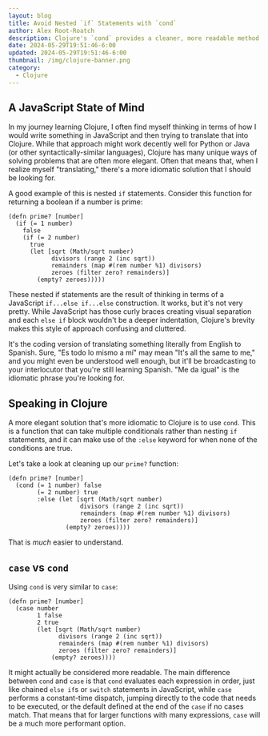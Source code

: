 ```yaml
---
layout: blog
title: Avoid Nested `if` Statements with `cond`
author: Alex Root-Roatch
description: Clojure's `cond` provides a cleaner, more readable method for handling multiple conditional statements without nesting `if` statements.
date: 2024-05-29T19:51:46-6:00
updated: 2024-05-29T19:51:46-6:00
thumbnail: /img/clojure-banner.png
category:
  - Clojure
---
```


## A JavaScript State of Mind

In my journey learning Clojure, I often find myself thinking in terms of how I would write something in JavaScript and then trying to translate that into Clojure. While that approach might work decently well for Python or Java (or other syntactically-similar languages), Clojure has many unique ways of solving problems that are often more elegant. Often that means that, when I realize myself "translating," there's a more idiomatic solution that I should be looking for. 

A good example of this is nested `if` statements. Consider this function for returning a boolean if a number is prime:

```
(defn prime? [number]
  (if (= 1 number)
    false
    (if (= 2 number)
      true
      (let [sqrt (Math/sqrt number)
            divisors (range 2 (inc sqrt))
            remainders (map #(rem number %1) divisors)
            zeroes (filter zero? remainders)]
        (empty? zeroes)))))
```

These nested if statements are the result of thinking in terms of a JavaScript `if...else if...else` construction. It works, but it's not very pretty. While JavaScript has those curly braces creating visual separation and each `else if` block wouldn't be a deeper indentation, Clojure's brevity makes this style of approach confusing and cluttered. 

It's the coding version of translating something literally from English to Spanish. Sure, "Es todo lo mismo a mí" may mean "It's all the same to me," and you might even be understood well enough, but it'll be broadcasting to your interlocutor that you're still learning Spanish. "Me da igual" is the idiomatic phrase you're looking for. 

## Speaking in Clojure

A more elegant solution that's more idiomatic to Clojure is to use `cond`. This is a function that can take multiple conditionals rather than nesting `if` statements, and it can make use of the `:else` keyword for when none of the conditions are true. 

Let's take a look at cleaning up our `prime?` function:

```
(defn prime? [number]
  (cond (= 1 number) false
        (= 2 number) true
        :else (let [sqrt (Math/sqrt number)
                    divisors (range 2 (inc sqrt))
                    remainders (map #(rem number %1) divisors)
                    zeroes (filter zero? remainders)]
                (empty? zeroes))))
```

That is *much* easier to understand. 

## `case` vs `cond`

Using `cond` is very similar to `case`:

```
(defn prime? [number]
  (case number 
        1 false
        2 true
        (let [sqrt (Math/sqrt number)
              divisors (range 2 (inc sqrt))
              remainders (map #(rem number %1) divisors)
              zeroes (filter zero? remainders)]
            (empty? zeroes))))
```

It might actually be considered more readable. The main difference between `cond` and `case` is that `cond` evaluates each expression in order, just like chained `else if`s or `switch` statements in JavaScript, while `case` performs a constant-time dispatch, jumping directly to the code that needs to be executed, or the default defined at the end of the `case` if no cases match. That means that for larger functions with many expressions, `case` will be a much more performant option.

